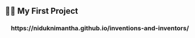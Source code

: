 ## 🙋‍♂️ My First Project

<h3 align="center">https://niduknimantha.github.io/inventions-and-inventors/</h3>
